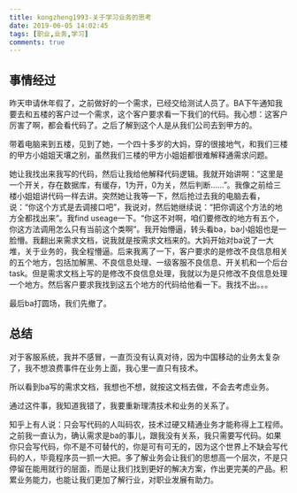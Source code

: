 ```yaml
---
title: kongzheng1993-关于学习业务的思考
date: 2019-06-05 14:02:45
tags: [职业,业务,学习]
comments: true
---
```


## 事情经过
昨天申请休年假了，之前做好的一个需求，已经交给测试人员了。BA下午通知我要去和五楼的客户过一个需求，这个客户要求看一下我们的代码。我心想：这客户厉害了啊，都会看代码了。之后了解到这个人是从我们公司去到甲方的。

带着电脑来到五楼，见到了她，一个四十多岁的大妈，穿的很接地气，和我们三楼的甲方小姐姐天壤之别，虽然我们三楼的甲方小姐姐都很难解释通需求问题。

她让我找出来我写的代码，然后让我给他解释代码逻辑。我就开始讲啊：“这里是一个开关，存在数据库，有缓存，1为开，0为关，然后判断……”。我像之前给三楼小姐姐讲代码一样去讲。突然她让我等一下，然后抢过去我的电脑去看，说：“你这个方式是去调接口吧”，我说对，然后她继续说：“把你调这个方法的地方全都找出来”。我find useage一下。“你这不对啊，咱们要修改的地方有五个，你这方法调用怎么只有当前这个类啊”。我开始懵逼，转头看ba，ba小姐姐也是一脸懵。我翻出来需求文档，说我就是按需求文档来的。大妈开始对ba说了一大堆，关于业务的，我全程懵逼。后来我离了一下，客户要求的是修改不良信息相关的五个地方，包括加解黑、不良信息处理、一级客服不良信息、开关机和一个后台task。但是需求文档上写的是修改不良信息处理，我就以为是只修改不良信息处理一个地方。然后客户要求我找到这五个地方的代码给他看一下。我找不出。。。

最后ba打圆场，我们先撤了。

## 总结
对于客服系统，我并不感冒，一直页没有认真对待，因为中国移动的业务太复杂了，我不想浪费事件在业务上面，我心里一直只有技术。

所以看到ba写的需求文档，我想也不想，就按这文档去做，不会去考虑业务。

通过这件事，我知道我错了，我要重新理清技术和业务的关系了。

知乎上有人说：只会写代码的人叫码农，技术过硬又精通业务才能称得上工程师。之前我一直认为，确认需求是ba的事儿，跟我没有关系，我只需要写代码。如果你只会写代码，你不是不可替代的，你是可有可无的，因为这个世界上不缺会写代码的人，毕竟程序员一抓一大把。多了解业务会让我们的思想高一个层次，不是只停留在能用就行的层面，而是让我们找到更好的解决方案，作出更完美的产品。积累业务能力，也能让我们更加了解行业，对职业发展有助力。
